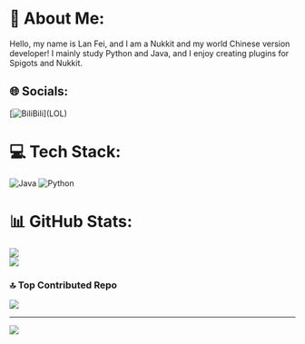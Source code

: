 # 💫 About Me:
Hello, my name is Lan Fei, and I am a Nukkit and my world Chinese version developer! I mainly study Python and Java, and I enjoy creating plugins for Spigots and Nukkit.


## 🌐 Socials:
[![BiliBili]([https://img.shields.io/badge/YouTube-%23FF0000.svg](https://static.hdslb.com/mobile/img/512.png)?logo=YouTube&logoColor=white)](LOL) 

# 💻 Tech Stack:
![Java](https://img.shields.io/badge/java-%23ED8B00.svg?style=for-the-badge&logo=java&logoColor=white) ![Python](https://img.shields.io/badge/java-%23ED8B00.svg?style=for-the-badge&logo=java&logoColor=white) 
# 📊 GitHub Stats:
![](https://github-readme-streak-stats.herokuapp.com/?user=BlueFlyDev&theme=swift&hide_border=false)
<br/>
![](https://github-readme-stats.vercel.app/api/top-langs/?username=BlueFlyDev&layout=compact&langs_count=50)

### 🔝 Top Contributed Repo
![](https://github-contributor-stats.vercel.app/api?username=BlueFlyDev&limit=5&theme=dark&combine_all_yearly_contributions=true)

---
[![](https://visitcount.itsvg.in/api?id=BlueFlyDev&icon=3&color=12)](https://visitcount.itsvg.in)

